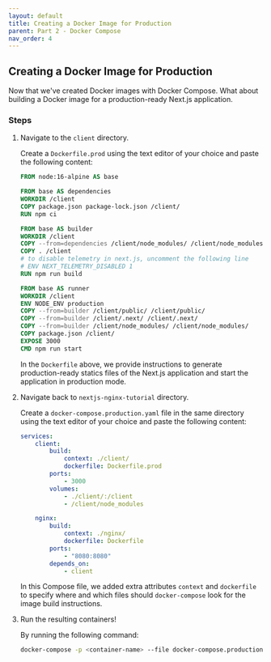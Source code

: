 ```yaml
---
layout: default
title: Creating a Docker Image for Production
parent: Part 2 - Docker Compose
nav_order: 4
---
```


## Creating a Docker Image for Production

Now that we've created Docker images with Docker Compose. What about building a Docker image for a production-ready Next.js application.

### Steps

1. Navigate to the `client` directory.  

    Create a `Dockerfile.prod` using the text editor of your choice and paste the following content:  

    ```Dockerfile
    FROM node:16-alpine AS base

    FROM base AS dependencies
    WORKDIR /client
    COPY package.json package-lock.json /client/
    RUN npm ci

    FROM base AS builder
    WORKDIR /client
    COPY --from=dependencies /client/node_modules/ /client/node_modules/
    COPY . /client
    # to disable telemetry in next.js, uncomment the following line
    # ENV NEXT_TELEMETRY_DISABLED 1
    RUN npm run build

    FROM base AS runner
    WORKDIR /client
    ENV NODE_ENV production
    COPY --from=builder /client/public/ /client/public/
    COPY --from=builder /client/.next/ /client/.next/
    COPY --from=builder /client/node_modules/ /client/node_modules/
    COPY package.json /client/
    EXPOSE 3000
    CMD npm run start
    ```

    In the `Dockerfile` above, we provide instructions to generate production-ready statics files of the Next.js application and start the application in production mode.  

2. Navigate back to `nextjs-nginx-tutorial` directory.  

    Create a `docker-compose.production.yaml` file in the same directory using the text editor of your choice and paste the following content:  

    ```yaml
    services:
        client:
            build:
                context: ./client/
                dockerfile: Dockerfile.prod
            ports:
                - 3000
            volumes:
                - ./client/:/client
                - /client/node_modules

        nginx:
            build:
                context: ./nginx/
                dockerfile: Dockerfile
            ports:
                - "8080:8080"
            depends_on:
                - client
    ```

    In this Compose file, we added extra attributes `context` and `dockerfile` to specify where and which files should `docker-compose` look for the image build instructions.  

3. Run the resulting containers!

    By running the following command:  

    ```bash
    docker-compose -p <container-name> --file docker-compose.production.yaml up --build
    ```
